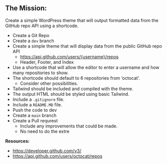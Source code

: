 ## The Mission:

Create a simple WordPress theme that will output formatted data from the GitHub repo API using a shortcode.


* Create a Git Repo
* Create a `dev` branch
* Create a simple theme that will display data from the public GitHub repo API
    * https://api.github.com/users/{username}/repos
    * Header, Footer, and Index
* Use a shortcode that will allow the editor to enter a username and how many repositories to show.
* The shortcode should default to 6 repositories from ‘octocat’.
    * Consider other possibilities.
* Tailwind should be included and compiled with the theme.
* The output HTML should be styled using basic Tailwind.
* Include a `.gitignore` file.
* Include a `README.MD` file.
* Push the code to dev
* Create a `main` branch
* Create a Pull requrest
    * Include any improvements that could be made.
    * No need to do the extre


**Resources:**

* https://developer.github.com/v3/
* https://api.github.com/users/octocat/repos
